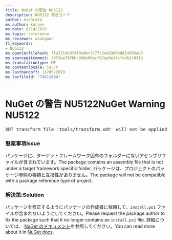 ```yaml
---
title: NuGet の警告 NU5122
description: NU5122 警告コード
author: mishra14
ms.author: karann
ms.date: 8/14/2018
ms.topic: reference
ms.reviewer: anangaur
f1_keywords:
- NU5122
ms.openlocfilehash: 3fa721db9f8f9a0bc7c77c24eb3004dd54903a99
ms.sourcegitcommit: 39f2ae79fbbc308e06acf67ee8e24cfcdb2c831b
ms.translationtype: MT
ms.contentlocale: ja-JP
ms.lasthandoff: 11/05/2019
ms.locfileid: "73611094"
---
```

# <a name="nuget-warning-nu5122"></a><span data-ttu-id="4404d-103">NuGet の警告 NU5122</span><span class="sxs-lookup"><span data-stu-id="4404d-103">NuGet Warning NU5122</span></span>
<pre>XDT transform file 'tools/transform.xdt' will not be applied when the package is installed after the migration.</pre>

### <a name="issue"></a><span data-ttu-id="4404d-104">懸案事項</span><span class="sxs-lookup"><span data-stu-id="4404d-104">Issue</span></span>

<span data-ttu-id="4404d-105">パッケージに、ターゲットフレームワーク固有のフォルダーにないアセンブリファイルが含まれています。</span><span class="sxs-lookup"><span data-stu-id="4404d-105">The package contains an assembly file that is not under a target framework specific folder.</span></span> <span data-ttu-id="4404d-106">パッケージは、プロジェクトのパッケージ参照の種類と互換性がありません。</span><span class="sxs-lookup"><span data-stu-id="4404d-106">The package will not be compatible with a package reference type of project.</span></span>


### <a name="solution"></a><span data-ttu-id="4404d-107">解決策:</span><span class="sxs-lookup"><span data-stu-id="4404d-107">Solution</span></span>

<span data-ttu-id="4404d-108">パッケージを修正するようにパッケージの作成者に依頼して、`install.ps1` ファイルが含まれないようにしてください。</span><span class="sxs-lookup"><span data-stu-id="4404d-108">Please request the package author to fix the package such that it no longer contains an `install.ps1` file.</span></span> <span data-ttu-id="4404d-109">詳細については、 [NuGet のドキュメント](https://docs.microsoft.com/nuget/consume-packages/migrate-packages-config-to-package-reference)を参照してください。</span><span class="sxs-lookup"><span data-stu-id="4404d-109">You can read more about it in [NuGet docs](https://docs.microsoft.com/nuget/consume-packages/migrate-packages-config-to-package-reference).</span></span>

